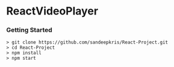 # ReactVideoPlayer


### Getting Started

```
> git clone https://github.com/sandeepkris/React-Project.git
> cd React-Project
> npm install
> npm start
```

